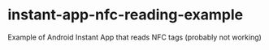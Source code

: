 # instant-app-nfc-reading-example
Example of Android Instant App that reads NFC tags (probably not working)
